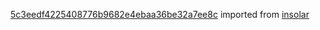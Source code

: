 [5c3eedf4225408776b9682e4ebaa36be32a7ee8c](https://github.com/insolar/insolar/commit/5c3eedf4225408776b9682e4ebaa36be32a7ee8c) imported from [insolar](https://github.com/insolar/insolar)
